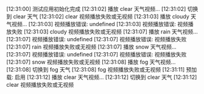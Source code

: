 [12:31:00] 测试应用初始化完成
[12:31:02] 播放 clear 天气视频...
[12:31:02] 切换到 clear 天气
[12:31:02] clear 视频播放失败或无视频
[12:31:03] 播放 cloudy 天气视频...
[12:31:03] 视频播放错误: undefined
[12:31:03] 视频播放错误: 视频播放失败
[12:31:03] cloudy 视频播放失败或无视频
[12:31:07] 播放 rain 天气视频...
[12:31:07] 视频播放错误: undefined
[12:31:07] 视频播放错误: 视频播放失败
[12:31:07] rain 视频播放失败或无视频
[12:31:07] 播放 snow 天气视频...
[12:31:07] 视频播放错误: undefined
[12:31:07] 视频播放错误: 视频播放失败
[12:31:07] snow 视频播放失败或无视频
[12:31:08] 播放 fog 天气视频...
[12:31:08] 切换到 fog 天气
[12:31:08] fog 视频播放失败或无视频
[12:31:11] 预加载: 启用
[12:31:12] 播放 clear 天气视频...
[12:31:12] 切换到 clear 天气
[12:31:12] clear 视频播放失败或无视频
